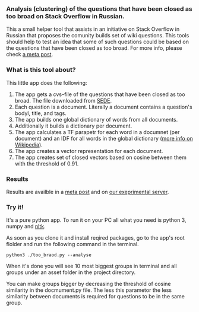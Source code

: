 ### Analysis (clustering) of the questions that have been closed as too broad on Stack Overflow in Russian. 

This a small helper tool that assists in an initiative on Stack Overflow in Russian that proposes the comunity builds set of wiki questions. This tools should help to test an idea that some of such questions could be based on the questions that have been closed as too broad. For more info, please check [a meta post](https://ru.meta.stackoverflow.com/questions/6420/).


### What is this tool about?

This little app does the following:

1. The app gets a cvs–file of the questions that have been closed as too broad. The file downloaded from [SEDE](https://data.stackexchange.com/).
2. Each question is a document. Literally a document contains a question's bodyl, title, and tags.
3. The app builds one global dictionary of words from all documents.
4. Additionally it builds a dictionary per document.
5. The app calculates a TF parapetr for each word in a documnet (per document) and an IDF for all words in the global dictionary ([more info on Wikipedia](https://en.wikipedia.org/wiki/Tf%E2%80%93idf)).
6. The app creates a vector representation for each document.
7. The app creates set of closed vectors based on cosine between them with the threshold of 0.91.

### Results

Results are availble in a [meta post]() and on [our exeprimental server](http://assets.rudevs.ru/experiments/too-broad-analysis).

### Try it!

It's a pure python app. To run it on your PC all what you need is python 3, numpy and [nltk](http://www.nltk.org/). 

As soon as you clone it and install reqired packages, go to the app's root flolder and run the following command in the terminal.

    python3 ./too_braod.py --analyse
    
When it's done you will see 10 most biggest groups in terminal and all groups under an asset folder in the project directory. 

You can make groups bigger by decreasing the threshold of cosine similarity in the docmument.py file. The less this parametor the less similarity between documents is required for questions to be in the same group.
